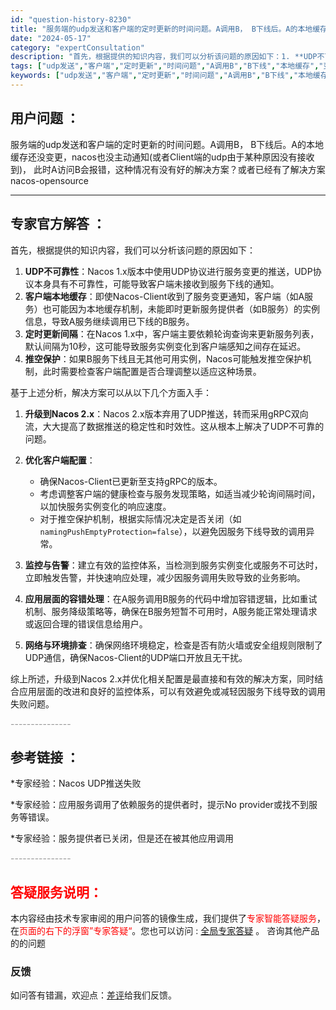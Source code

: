 ```yaml
---
id: "question-history-8230"
title: "服务端的udp发送和客户端的定时更新的时间问题。A调用B， B下线后。A的本地缓存还没变更，nacos也没 nacos-opensource"
date: "2024-05-17"
category: "expertConsultation"
description: "首先，根据提供的知识内容，我们可以分析该问题的原因如下：1. **UDP不可靠性**：Nacos 1.x版本中使用UDP协议进行服务变更的推送，UDP协议本身具有不可靠性，可能导致客户端未接收到服务下线的通知。2. **客户端本地缓存**：即使Nacos-Client收到了服务变更通知，客户端（如A"
tags: ["udp发送","客户端","定时更新","时间问题","A调用B","B下线","本地缓存","变更","主动通知","Client端","接收","报错","解决方案"]
keywords: ["udp发送","客户端","定时更新","时间问题","A调用B","B下线","本地缓存","变更","主动通知","Client端","接收","报错","解决方案"]
---
```


## 用户问题 ： 
 服务端的udp发送和客户端的定时更新的时间问题。A调用B， B下线后。A的本地缓存还没变更，nacos也没主动通知(或者Client端的udp由于某种原因没有接收到)， 此时A访问B会报错，这种情况有没有好的解决方案？或者已经有了解决方案 nacos-opensource 

---------------
## 专家官方解答 ：

首先，根据提供的知识内容，我们可以分析该问题的原因如下：

1. **UDP不可靠性**：Nacos 1.x版本中使用UDP协议进行服务变更的推送，UDP协议本身具有不可靠性，可能导致客户端未接收到服务下线的通知。
2. **客户端本地缓存**：即使Nacos-Client收到了服务变更通知，客户端（如A服务）也可能因为本地缓存机制，未能即时更新服务提供者（如B服务）的实例信息，导致A服务继续调用已下线的B服务。
3. **定时更新间隔**：在Nacos 1.x中，客户端主要依赖轮询查询来更新服务列表，默认间隔为10秒，这可能导致服务实例变化到客户端感知之间存在延迟。
4. **推空保护**：如果B服务下线且无其他可用实例，Nacos可能触发推空保护机制，此时需要检查客户端配置是否合理调整以适应这种场景。

基于上述分析，解决方案可以从以下几个方面入手：

1. **升级到Nacos 2.x**：Nacos 2.x版本弃用了UDP推送，转而采用gRPC双向流，大大提高了数据推送的稳定性和时效性。这从根本上解决了UDP不可靠的问题。

2. **优化客户端配置**：
   - 确保Nacos-Client已更新至支持gRPC的版本。
   - 考虑调整客户端的健康检查与服务发现策略，如适当减少轮询间隔时间，以加快服务实例变化的响应速度。
   - 对于推空保护机制，根据实际情况决定是否关闭（如`namingPushEmptyProtection=false`），以避免因服务下线导致的调用异常。

3. **监控与告警**：建立有效的监控体系，当检测到服务实例变化或服务不可达时，立即触发告警，并快速响应处理，减少因服务调用失败导致的业务影响。

4. **应用层面的容错处理**：在A服务调用B服务的代码中增加容错逻辑，比如重试机制、服务降级策略等，确保在B服务短暂不可用时，A服务能正常处理请求或返回合理的错误信息给用户。

5. **网络与环境排查**：确保网络环境稳定，检查是否有防火墙或安全组规则限制了UDP通信，确保Nacos-Client的UDP端口开放且无干扰。

综上所述，升级到Nacos 2.x并优化相关配置是最直接和有效的解决方案，同时结合应用层面的改进和良好的监控体系，可以有效避免或减轻因服务下线导致的调用失败问题。


<font color="#949494">---------------</font> 


## 参考链接 ：

*专家经验：Nacos UDP推送失败 
 
 *专家经验：应用服务调用了依赖服务的提供者时，提示No provider或找不到服务等错误。 
 
 *专家经验：服务提供者已关闭，但是还在被其他应用调用 


 <font color="#949494">---------------</font> 
 


## <font color="#FF0000">答疑服务说明：</font> 

本内容经由技术专家审阅的用户问答的镜像生成，我们提供了<font color="#FF0000">专家智能答疑服务</font>，在<font color="#FF0000">页面的右下的浮窗”专家答疑“</font>。您也可以访问 : [全局专家答疑](https://opensource.alibaba.com/chatBot) 。 咨询其他产品的的问题

### 反馈
如问答有错漏，欢迎点：[差评](https://ai.nacos.io/user/feedbackByEnhancerGradePOJOID?enhancerGradePOJOId=13582)给我们反馈。
